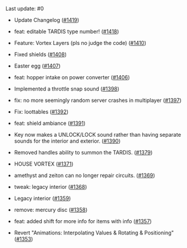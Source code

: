 Last update: #0

- Update Changelog ([#1419](https://github.com/amblelabs/ait/pull/1419))

- feat: editable TARDIS type number! ([#1418](https://github.com/amblelabs/ait/pull/1418))

- Feature: Vortex Layers (pls no judge the code)  ([#1410](https://github.com/amblelabs/ait/pull/1410))

- Fixed shields ([#1408](https://github.com/amblelabs/ait/pull/1408))
- Easter egg ([#1407](https://github.com/amblelabs/ait/pull/1407))
- feat: hopper intake on power converter ([#1406](https://github.com/amblelabs/ait/pull/1406))

- Implemented a throttle snap sound ([#1398](https://github.com/amblelabs/ait/pull/1398))
- fix: no more seemingly random server crashes in multiplayer ([#1397](https://github.com/amblelabs/ait/pull/1397))
- Fix: loottables  ([#1392](https://github.com/amblelabs/ait/pull/1392))
- feat: shield ambiance ([#1391](https://github.com/amblelabs/ait/pull/1391))
- Key now makes a UNLOCK/LOCK sound rather than having separate sounds for the interior and exterior. ([#1390](https://github.com/amblelabs/ait/pull/1390))
- Removed handles ability to summon the TARDIS. ([#1379](https://github.com/amblelabs/ait/pull/1379))
- HOUSE VORTEX ([#1371](https://github.com/amblelabs/ait/pull/1371))
- amethyst and zeiton can no longer repair circuits. ([#1369](https://github.com/amblelabs/ait/pull/1369))
- tweak: legacy interior ([#1368](https://github.com/amblelabs/ait/pull/1368))
- Legacy interior ([#1359](https://github.com/amblelabs/ait/pull/1359))

- remove: mercury disc ([#1358](https://github.com/amblelabs/ait/pull/1358))

- feat: added shift for more info for items with info ([#1357](https://github.com/amblelabs/ait/pull/1357))

- Revert "Animations: Interpolating Values & Rotating & Positioning" ([#1353](https://github.com/amblelabs/ait/pull/1353))
